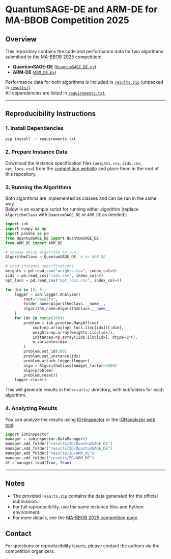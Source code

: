 # QuantumSAGE-DE and ARM-DE for MA-BBOB Competition 2025

## Overview

This repository contains the code and performance data for two algorithms submitted to the MA-BBOB 2025 competition:

- **QuantumSAGE-DE** ([`QuantumSAGE_DE.py`](QuantumSAGE_DE.py))
- **ARM-DE** ([`ARM_DE.py`](ARM_DE.py))

Performance data for both algorithms is included in [`results.zip`](results.zip) (unpacked in [`results/`](results/)).  
All dependencies are listed in [`requirements.txt`](requirements.txt).

---

## Reproducibility Instructions

### 1. Install Dependencies

```sh
pip install -r requirements.txt
```

### 2. Prepare Instance Data

Download the instance specification files (`weights.csv`, `iids.csv`, `opt_locs.csv`) from the [competition website](https://iohprofiler.github.io/competitions/mabbob25) and place them in the root of this repository.

### 3. Running the Algorithms

Both algorithms are implemented as classes and can be run in the same way.  
Below is an example script for running either algorithm (replace `AlgorithmClass` with `QuantumSAGE_DE` or `ARM_DE` as needed):

```python
import ioh
import numpy as np
import pandas as pd
from QuantumSAGE_DE import QuantumSAGE_DE
from ARM_DE import ARM_DE

# Choose which algorithm to run:
AlgorithmClass = QuantumSAGE_DE  # or ARM_DE

# Load instance specifications
weights = pd.read_csv("weights.csv", index_col=0)
iids = pd.read_csv("iids.csv", index_col=0)
opt_locs = pd.read_csv("opt_locs.csv", index_col=0)

for dim in [2, 5]:
    logger = ioh.logger.Analyzer(
        root="results",
        folder_name=AlgorithmClass.__name__,
        algorithm_name=AlgorithmClass.__name__
    )
    for idx in range(100):
        problem = ioh.problem.ManyAffine(
            xopt=np.array(opt_locs.iloc[idx])[:dim],
            weights=np.array(weights.iloc[idx]),
            instances=np.array(iids.iloc[idx], dtype=int),
            n_variables=dim
        )
        problem.set_id(100)
        problem.set_instance(idx)
        problem.attach_logger(logger)
        algo = AlgorithmClass(budget_factor=2000)
        algo(problem)
        problem.reset()
    logger.close()
```

This will generate results in the `results/` directory, with subfolders for each algorithm.

### 4. Analyzing Results

You can analyze the results using [IOHinspector](https://pypi.org/project/iohinspector/) or the [IOHanalyzer web tool](https://iohanalyzer.liacs.nl/):

```python
import iohinspector
manager = iohinspector.DataManager()
manager.add_folder("results/2D/QuantumSAGE_DE")
manager.add_folder("results/5D/QuantumSAGE_DE")
manager.add_folder("results/2D/ARM_DE")
manager.add_folder("results/5D/ARM_DE")
df = manager.load(True, True)
```

---

## Notes

- The provided `results.zip` contains the data generated for the official submission.
- For full reproducibility, use the same instance files and Python environment.
- For more details, see the [MA-BBOB 2025 competition page](https://iohprofiler.github.io/competitions/mabbob25).

## Contact

For questions or reproducibility issues, please contact the authors via the competition organizers.
